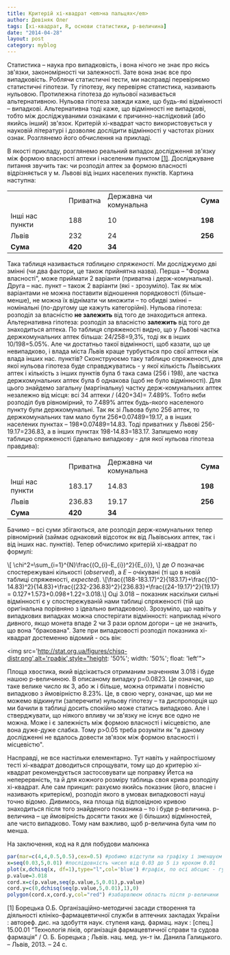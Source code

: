 ```yaml
---
title: Критерій хі-квадрат <em>на пальцях</em>
author: Девіняк Олег
tags: [хі-квадрат, R, основи статистики, р-величина]
date: "2014-04-28"
layout: post
category: myblog
--- 
```

Статистика – наука про випадковість, і вона нічого не знає про якісь зв'язки, закономірності чи залежності. Зате вона знає все про випадковість. Роблячи статистичні тести, ми насправді перевіряємо статистичні гіпотези. Ту гіпотезу, яку перевіряє статистика, називають нульовою. Протилежна гіпотеза до нульової називається альтернативною. Нульова гіпотеза завжди каже, що будь-які відмінності – випадкові. Альтернативна тоді каже, що відмінності не випадкові, тобто між досліджуваними ознаками є причинно-наслідковий (або якийсь інший) зв'язок. Критерій хі-квадрат часто використовується у науковій літературі і дозволяє дослідити відмінності у частотах різних ознак. Розглянемо його обчислення на прикладі.

В якості прикладу, розглянемо реальний випадок дослідження зв'язку між формою власності аптеки і населеним пунктом <a href="#Борецька">\[1\]</a>. Досліджуване питання звучить так: чи розподіл аптек за формою власності відрізняється у м. Львові від інших населених пунктів. Картина наступна:

<table>
<tr><td></td><td>Приватна</td><td>Державна чи комунальна</td><td><strong>Сума</strong></td></tr>
<tr><td>Інші нас пункти</td><td>188</td><td>10</td><td><strong>198</strong></td></tr>
<tr><td>Львів</td><td>232</td><td>24</td><td><strong>256</strong></td></tr>
<tr><td><strong>Сума</strong></td><td><strong>420<s/trong></td><td><strong>34</strong></td><td></td></tr>
</table>

Така таблиця називається *таблицею спряженості*. Ми досліджуємо дві змінні (чи два фактори, це також прийнятна назва). Перша – "Форма власності", може приймати 2 варіанти (приватна і держ-комунальна). Друга – нас. пункт – також 2 варіанти (які - зрозуміло). Так як між варіантами не можна поставити відношення порядковості (більше-менше), не можна їх віднімати чи множити – то обидві змінні – номінальні (по-другому ще кажуть категорійні). Нульова гіпотеза: розподіл за власністю **не залежить** від того де знаходиться аптека. Альтернативна гіпотеза: розподіл за власністю **залежить** від того де знаходиться аптека. По таблиця спряженості видно, що у Львові частка держкомунальних аптек більша: 24/258=9,3%, тоді як в інших 10/198=5.05%. Але чи достатньо такої відмінності, щоб казати, що це невипадково, і влада міста Львів краще турбується про свої аптеки ніж влада інших нас. пунктів? Сконструюємо таку таблицю спряженості, для якої нульова гіпотеза буде справджуватись - у якої кількість Львівських аптек і кількість з інших пунктів була б така сама (256 і 198), але частка держкомунальних аптек була б однакова (щоб не було відмінності). Для цього знайдемо загальну (маргінальну) частку держ-комунальних аптек незалежно від місця: всі 34 аптеки / (420+34)= 7.489%. Тобто якби розподіл був рівномірний, то 7.489% аптек будь-якого населеного пункту були держкомунальні. Так як зі Львова було 256 аптек, то держкомунальних там мало бути 256\*0.07489=19.17, а в інших населених пунктах – 198\*0.07489=14.83. Тоді приватних у Львові 256-19.17=236.83, а в інших пунктах 198-14.83=183.17. Запишемо нову таблицю спряженості (ідеально випадкову - для якої нульова гіпотеза правдива):

<table>
<tr><td></td><td>Приватна</td><td>Державна чи комунальна</td><td><strong>Сума</strong></td></tr>
<tr><td>Інші нас пункти</td><td>183.17</td><td>14.83</td><td><strong>198</strong></td></tr>
<tr><td>Львів</td><td>236.83</td><td>19.17</td><td><strong>256</strong></td></tr>
<tr><td><strong>Сума</strong></td><td><strong>420<s/trong></td><td><strong>34</strong></td><td></td></tr>
</table>

Бачимо – всі суми збігаються, але розподіл держ-комунальних тепер рівномірний (займає однаковий відсоток як від Львівських аптек, так і від інших нас. пунктів). 
Тепер обчислимо критерій хі-квадрат по формулі:

\\[ \chi^2=\sum\_{i=1}^{N}\frac{(O\_{i}-E\_{i})^2}{E\_{i}}, \\]
де *О* позначає спостережувані кількості (*observed*), а *E* – очікувані (ті що в новій таблиці спряженості, *expected*). 
\\[\frac{(188-183.17)^2}{183.17}+\frac{(10-14.83)^2}{14.83}+\frac{(232-236.83)^2}{236.83}+\frac{(24-19.17)^2}{19.17} = 0.127+1.573+0.098+1.22=3.018.\\] Оці 3.018 – показник наскільки сильні відмінності є у спостережуваній нами таблиці спряженості (тій що оригінальна порівняно з ідеально випадковою). Зрозуміло, що навіть у випадкових випадках можна спостерігати відмінності: наприклад нічого дивного, якщо монета впаде 2 чи 3 рази орлом догори – це не значить, що вона "бракована". Зате при випадковості розподіл показника хі-квадрат достеменно відомий - ось він:

<img src='http://stat.org.ua/figures/chisq-distr.png',alt='графік',style="height: '50%'; width: '50%'; float: 'left'">

Площа хвостика, який відсікається отриманим значенням 3.018 і буде нашою p-величиною.
В описаному випадку р=0.0823. Це означає, що таке велике число як 3, або ж і більше, можна отримати і повністю випадково з ймовірністю 8.23%. Це, в свою чергу, означає, що ми не можемо відкинути (заперечити) нульову гіпотезу – та диспропорція що ми бачили в таблиці досить спокійно може статись випадково. Але і стверджувати, що ніякого впливу чи зв'язку не існує все одно не можна. Може і є залежність між формою власності і місцевістю, але вона дуже-дуже слабка. Тому р>0.05 треба розуміти як "в даному дослідженні не вдалось довести зв'язок між формою власності і місцевістю".

Насправді, не все настільки елементарно. Тут навіть у найпростішому тесті хі-квадрат доводиться спрощувати, тому що до критерію хі-квадрат рекомендується застосовувати ще поправку Йетса на неперервність, та й для кожного розміру таблиць своя крива розподілу хі-квадрат. Але сам принцип: рахуємо якийсь показник (його, власне і називають критерієм), розподіл якого в умовах випадковості науці точно відомо. Дивимось, яка площа під відповідною кривою знаходиться після того знайденого показника – то і буде р-величина. р-величина – це ймовірність досягти таких же (і більших) відмінностей, але чисто випадково. Тому нам важливо, щоб р-величина була чим по менша. 

На заключення, код на `R` для побудови малюнка
<a name="Борецька"></a>

```r
par(mar=c(4,4,0.5,0.5),cex=0.5) #робимо відступи на графіку і зменшуєм шрифт 
x=seq(0.03,5,0.01) #послідовність чисел від 0.03 до 5 із кроком 0.01
plot(x,dchisq(x, df=1),type="l",col='blue') #графік, по осі абсцис - густина ймовірності
p.value=3.018
cord.x=c(p.value,seq(p.value,5,0.01),p.value) 
cord.y=c(0,dchisq(seq(p.value,5,0.01),1),0) 
polygon(cord.x,cord.y,col="red") #забарвлюєм область після р-величини
```


\[1\] Борецька О.Б. Організаційно-методичні засади створення та діяльності клініко-фармацевтичної служби в аптечних закладах України : автореф. дис. на здобуття наук. ступеня канд. фармац. наук : \[спец.\] 15.00.01 “Технологія ліків, організація фармацевтичної справи та судова фармація” / О. Б. Борецька ; Львів. нац. мед. ун-т ім. Данила Галицького. – Львів, 2013. – 24 с.
